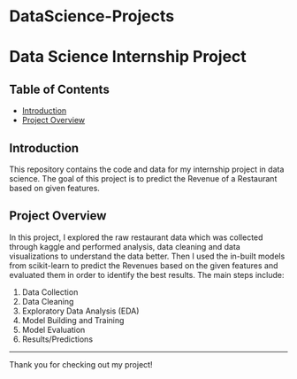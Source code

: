 # DataScience-Projects

# Data Science Internship Project

## Table of Contents
- [Introduction](#introduction)
- [Project Overview](#project-overview)

## Introduction
This repository contains the code and data for my internship project in data science. The goal of this project is to predict the Revenue of a Restaurant based on given features.

## Project Overview
In this project, I explored the raw restaurant data which was collected through kaggle and performed analysis, data cleaning and data visualizations to understand the data better. Then I used the in-built models from scikit-learn to predict the Revenues based on the given features and evaluated them in order to identify the best results. The main steps include:
1. Data Collection
2. Data Cleaning
3. Exploratory Data Analysis (EDA)
4. Model Building and Training
5. Model Evaluation
6. Results/Predictions

----------------------------------------------------------------------------------------------------------------------

Thank you for checking out my project!

